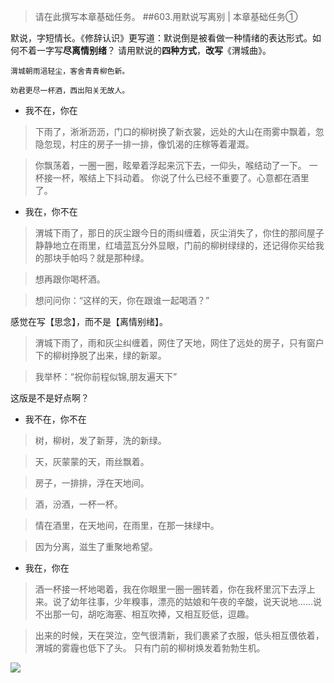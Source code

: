 >请在此撰写本章基础任务。
##603.用默说写离别 | 本章基础任务①

默说，字短情长。《修辞认识》更写道：默说倒是被看做一种情绪的表达形式。如何不着一字写**尽离情别绪**？ 请用默说的**四种方式**，**改写**《渭城曲》。

    渭城朝雨浥轻尘，客舍青青柳色新。

    劝君更尽一杯酒，西出阳关无故人。

- 我不在，你在
>下雨了，淅淅沥沥，门口的柳树换了新衣裳，远处的大山在雨雾中飘着，忽隐忽现，村庄的房子一排一排，像饥渴的庄稼等着灌溉。

>你飘荡着，一圈一圈，眩晕着浮起来沉下去，一仰头，喉结动了一下。
>一杯接一杯，喉结上下抖动着。
>你说了什么已经不重要了。心意都在酒里了。



- 我在，你不在

>渭城下雨了，那日的灰尘跟今日的雨纠缠着，灰尘消失了，你住的那间屋子静静地立在雨里，红墙蓝瓦分外显眼，门前的柳树绿绿的，还记得你买给我的那块手帕吗？就是那种绿。

>想再跟你喝杯酒。

>想问问你：“这样的天，你在跟谁一起喝酒？”


感觉在写【思念】，而不是【离情别绪】。


>渭城下雨了，雨和灰尘纠缠着，网住了天地，网住了远处的房子，只有窗户下的柳树挣脱了出来，绿的新翠。

>我举杯：“祝你前程似锦,朋友遍天下”

这版是不是好点啊？


- 我不在，你不在

>树，柳树，发了新芽，洗的新绿。

>天，灰蒙蒙的天，雨丝飘着。

>房子，一排排，浮在天地间。

>酒，汾酒，一杯一杯。

>情在酒里，在天地间，在雨里，在那一抹绿中。

>因为分离，滋生了重聚地希望。



- 我在，你在
>酒一杯接一杯地喝着，我在你眼里一圈一圈转着，你在我杯里沉下去浮上来。说了幼年往事，少年糗事，漂亮的姑娘和午夜的辛酸，说天说地……说不出那一句，胡吃海塞、相互吹捧，又相互贬低，逗趣。

>出来的时候，天在哭泣，空气很清新，我们裹紧了衣服，低头相互偎依着，渭城的雾霾也低下了头。
>只有门前的柳树焕发着勃勃生机。





![](https://i.imgur.com/uLZFYwL.jpg)


